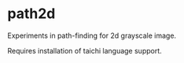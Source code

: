 # path2d
Experiments in path-finding for 2d grayscale image.

Requires installation of taichi language support.
